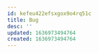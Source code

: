 ```yaml
---
id: kefeu422efsxgox9o4rq51c
title: Bug
desc: ''
updated: 1636973494764
created: 1636973494764
---
```


